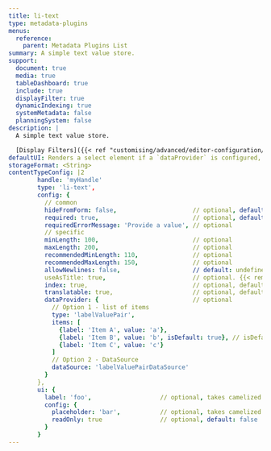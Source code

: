 ```yaml
---
title: li-text
type: metadata-plugins
menus:
  reference:
    parent: Metadata Plugins List
summary: A simple text value store.
support:
  document: true
  media: true
  tableDashboard: true
  include: true
  displayFilter: true
  dynamicIndexing: true
  systemMetadata: false
  planningSystem: false
description: |
  A simple text value store.

  [Display Filters]({{< ref "customising/advanced/editor-configuration/display-filter#named-filters" >}}) support {{< added-in "release-2023-09" >}}
defaultUI: Renders a select element if a `dataProvider` is configured, otherwise renders an autogrowing reasonably sized textarea.
storageFormat: <String>
contentTypeConfig: |2
        handle: 'myHandle'
        type: 'li-text',
        config: {
          // common
          hideFromForm: false,                     // optional, default: false
          required: true,                          // optional, default: false
          requiredErrorMessage: 'Provide a value', // optional
          // specific
          minLength: 100,                          // optional
          maxLength: 200,                          // optional
          recommendedMinLength: 110,               // optional
          recommendedMaxLength: 150,               // optional
          allowNewlines: false,                    // default: undefined, validated if set. Effect on ui: newlines are stripped uf not true and ui.config.rows is undefined and ui.component is not liMetaTextareaForm
          useAsTitle: true,                        // optional. {{< removed-in "release-2023-07" >}}, migrate to `displayTitlePattern`
          index: true,                             // optional, default: false. {{< added-in "release-2023-07" >}}
          translatable: true,                      // optional, default: false, translations are only supported for data-record and mediaLibrary
          dataProvider: {                          // optional
            // Option 1 - list of items
            type: 'labelValuePair',
            items: [
              {label: 'Item A', value: 'a'},
              {label: 'Item B', value: 'b', isDefault: true}, // isDefault sets the value if document opened the first time
              {label: 'Item C', value: 'c'}
            ]
            // Option 2 - DataSource
            dataSource: 'labelValuePairDataSource'
          }
        },
        ui: {
          label: 'foo',                   // optional, takes camelized name otherwise
          config: {
            placeholder: 'bar',           // optional, takes camelized name otherwise
            readOnly: true                // optional, default: false
          }
        }
---
```

